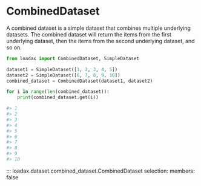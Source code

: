 # CombinedDataset

A combined dataset is a simple dataset that combines multiple underlying datasets. The combined dataset will return the items from the first underlying dataset, then the items from the second underlying dataset, and so on.

```python title="Creating a combined dataset"
from loadax import CombinedDataset, SimpleDataset

dataset1 = SimpleDataset([1, 2, 3, 4, 5])
dataset2 = SimpleDataset([6, 7, 8, 9, 10])
combined_dataset = CombinedDataset(dataset1, dataset2)

for i in range(len(combined_dataset)):
    print(combined_dataset.get(i))

#> 1
#> 2
#> 3
#> 4
#> 5
#> 6
#> 7
#> 8
#> 9
#> 10
```

::: loadax.dataset.combined_dataset.CombinedDataset
    selection:
      members: false
